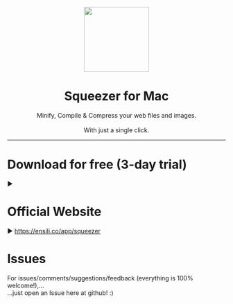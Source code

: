 <p align=center>
  <img height="150px" src="https://github.com/enSili-co/squeezer/raw/main/images/logo.png"/>
</p>
<h1 align=center>Squeezer for Mac</h1>
<p align=center>
  Minify, Compile & Compress your web files and images.<br><br>With just a single click.
</p>


---

# Download for free (3-day trial)

▶︎ 

# Official Website

▶︎ https://ensili.co/app/squeezer

# Issues

For issues/comments/suggestions/feedback (everything is 100% welcome!),...    
...just open an Issue here at github! :)
